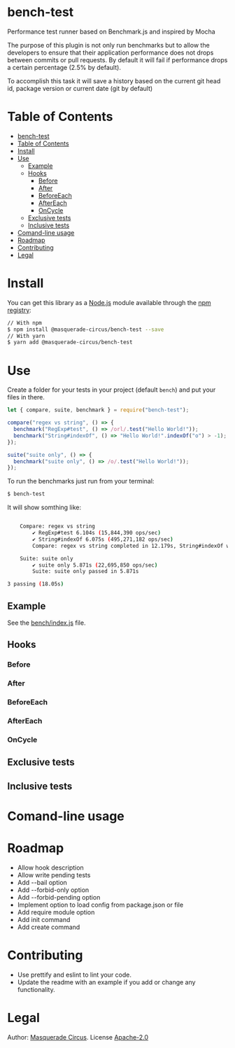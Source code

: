 # bench-test

Performance test runner based on Benchmark.js and inspired by Mocha

The purpose of this plugin is not only run benchmarks but to allow the developers to ensure that their application performance does not drops between commits or pull requests. 
By default it will fail if performance drops a certain percentage (2.5% by default). 

To accomplish this task it will save a history based on the current git head id, package version or current date (git by default)

# Table of Contents

- [bench-test](#bench-test)
- [Table of Contents](#table-of-contents)
- [Install](#install)
- [Use](#use)
  - [Example](#example)
  - [Hooks](#hooks)
    - [Before](#before)
    - [After](#after)
    - [BeforeEach](#beforeeach)
    - [AfterEach](#aftereach)
    - [OnCycle](#oncycle)
  - [Exclusive tests](#exclusive-tests)
  - [Inclusive tests](#inclusive-tests)
- [Comand-line usage](#comand-line-usage)
- [Roadmap](#roadmap)
- [Contributing](#contributing)
- [Legal](#legal)



# Install

You can get this library as a [Node.js](https://nodejs.org/en/) module available through the [npm registry](https://www.npmjs.com/):

```bash
// With npm
$ npm install @masquerade-circus/bench-test --save
// With yarn
$ yarn add @masquerade-circus/bench-test
```

# Use 

Create a folder for your tests in your project (default `bench`) and put your files in there.

```javascript
let { compare, suite, benchmark } = require("bench-test");

compare("regex vs string", () => {
  benchmark("RegExp#test", () => /orl/.test("Hello World!"));
  benchmark("String#indexOf", () => "Hello World!".indexOf("o") > -1);
});

suite("suite only", () => {
  benchmark("suite only", () => /o/.test("Hello World!"));
});
```

To run the benchmarks just run from your terminal: 
```bash
$ bench-test
```

It will show somthing like: 
```bash

    Compare: regex vs string
        ✔ RegExp#test 6.104s (15,844,390 ops/sec)
        ✔ String#indexOf 6.075s (495,271,182 ops/sec)
        Compare: regex vs string completed in 12.179s, String#indexOf was fastest by 96.801%

    Suite: suite only
        ✔ suite only 5.871s (22,695,850 ops/sec)
        Suite: suite only passed in 5.871s

3 passing (18.05s)
```

## Example

See the [bench/index.js](bench/index.js) file.

## Hooks 

### Before 
### After
### BeforeEach
### AfterEach
### OnCycle

## Exclusive tests

## Inclusive tests

# Comand-line usage

# Roadmap

- Allow hook description
- Allow write pending tests
- Add --bail option
- Add --forbid-only option
- Add --forbid-pending option
- Implement option to load config from package.json or file
- Add require module option
- Add init command
- Add create command

# Contributing
-   Use prettify and eslint to lint your code.
-   Update the readme with an example if you add or change any functionality.

# Legal

Author: [Masquerade Circus](http://masquerade-circus.net). License [Apache-2.0](https://opensource.org/licenses/Apache-2.0)